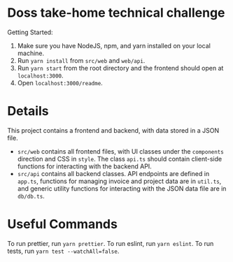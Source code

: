 # Doss take-home technical challenge

Getting Started:
1. Make sure you have NodeJS, npm, and yarn installed on your local machine.
2. Run `yarn install` from `src/web` and `web/api`.
3. Run `yarn start` from the root directory and the frontend should open at `localhost:3000`.
4. Open `localhost:3000/readme`.

# Details
This project contains a frontend and backend, with data stored in a JSON file.

- `src/web` contains all frontend files, with UI classes under the `components` direction and CSS in `style`. The class `api.ts` should contain
  client-side functions for interacting with the backend API.
- `src/api` contains all backend classes. API endpoints are defined in `app.ts`, functions for managing invoice and project data are in `util.ts`,
  and generic utility functions for interacting with the JSON data file are in `db/db.ts`.

# Useful Commands
To run prettier, run `yarn prettier`.
To run eslint, run `yarn eslint`.
To run tests, run `yarn test --watchAll=false`.
